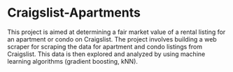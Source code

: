 # Craigslist-Apartments

This project is aimed at determining a fair market value of a rental listing for an apartment or condo on Craigslist. The project involves building a web scraper for scraping the data for apartment and condo listings from Craigslist. This data is then explored and analyzed by using machine learning algorithms (gradient boosting, kNN).
